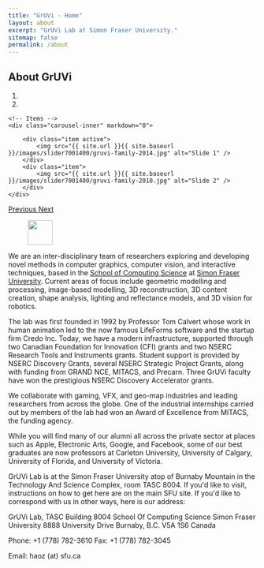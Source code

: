 ```yaml
---
title: "GrUVi - Home"
layout: about
excerpt: "GrUVi Lab at Simon Fraser University."
sitemap: false
permalink: /about
---
```


## About GrUVi

<div class="col-sm-12">

<div class="col-sm-8">
<div markdown="0" id="carousel" class="carousel slide" data-ride="carousel" data-interval="7000" data-pause="hover" >
    <!-- Menu -->
    <ol class="carousel-indicators">
        <li data-target="#carousel" data-slide-to="0" class="active"></li>
        <li data-target="#carousel" data-slide-to="1"></li>
    </ol>

    <!-- Items -->
    <div class="carousel-inner" markdown="0">

        <div class="item active">
            <img src="{{ site.url }}{{ site.baseurl }}/images/slider7001400/gruvi-family-2014.jpg" alt="Slide 1" />
        </div>
        <div class="item">
            <img src="{{ site.url }}{{ site.baseurl }}/images/slider7001400/gruvi-family-2010.jpg" alt="Slide 2" />
        </div>
    </div> 
  <a class="left carousel-control" href="#carousel" role="button" data-slide="prev">
    <span class="glyphicon glyphicon-chevron-left" aria-hidden="true"></span>
    <span class="sr-only">Previous</span>
  </a>
  <a class="right carousel-control" href="#carousel" role="button" data-slide="next">
    <span class="glyphicon glyphicon-chevron-right" aria-hidden="true"></span>
    <span class="sr-only">Next</span>
  </a>
</div>
</div>


<div style="padding: 0px;">
<figure class="fourth">
  <img src="{{ site.url }}{{ site.baseurl }}/images/logopic/sfu_logo.png" style="height: 50px">
</figure>

We are an inter-disciplinary team of researchers exploring and developing novel methods in computer graphics, computer vision, and interactive techniques, based in the <a href=www.cs.sfu.ca>School of Computing Science</a> at <a href www.sfu.ca>Simon Fraser University<a/>. Current areas of focus include geometric modelling and processing, image-based modelling, 3D reconstruction, 3D content creation, shape analysis, lighting and reflectance models, and 3D vision for robotics.

The lab was first founded in 1992 by Professor Tom Calvert whose work in human animation led to the now famous LifeForms software and the startup firm Credo Inc. Today, we have a modern infrastructure, supported through two Canadian Foundation for Innovation (CFI) grants and two NSERC Research Tools and Instruments grants. Student support is provided by NSERC Discovery Grants, several NSERC Strategic Project Grants, along with funding from GRAND NCE, MITACS, and Precarn. Three GrUVi faculty have won the prestigious NSERC Discovery Accelerator grants.

We collaborate with gaming, VFX, and geo-map industries and leading researchers from across the globe. One of the industrial internships carried out by members of the lab had won an Award of Excellence from MITACS, the funding agency.

While you will find many of our alumni all across the private sector at places such as Apple, Electronic Arts, Google, and Facebook, some of our best graduates are now professors at Carleton University, University of Calgary, University of Florida, and University of Victoria.

GrUVi Lab is at the Simon Fraser University atop of Burnaby Mountain in the Technology And Science Complex, room TASC 8004. If you'd like to visit, instructions on how to get here are on the main SFU site. If you'd like to correspond with us in other ways, here is our address:

GrUVi Lab, TASC Building 8004
School Of Computing Science
Simon Fraser University
8888 University Drive
Burnaby, B.C. V5A 1S6
Canada

Phone: +1 (778) 782-3610
Fax: +1 (778) 782-3045

Email: haoz (at) sfu.ca
</div>


